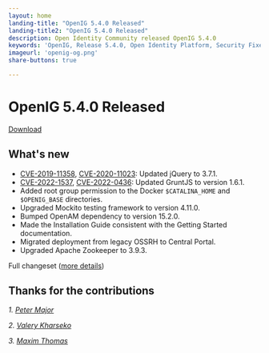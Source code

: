 ```yaml
---
layout: home
landing-title: "OpenIG 5.4.0 Released"
landing-title2: "OpenIG 5.4.0 Released"
description: Open Identity Community released OpenIG 5.4.0
keywords: 'OpenIG, Release 5.4.0, Open Identity Platform, Security Fixes, CVE, Docker, Mockito, Zookeeper, GruntJS'
imageurl: 'openig-og.png'
share-buttons: true

---
```

# OpenIG 5.4.0 Released
[Download](https://github.com/OpenIdentityPlatform/OpenIG/releases/tag/5.4.0)

## What's new
* [CVE-2019-11358](https://nvd.nist.gov/vuln/detail/CVE-2019-11358), [CVE-2020-11023](https://nvd.nist.gov/vuln/detail/CVE-2020-11023): Updated jQuery to 3.7.1.
* [CVE-2022-1537](https://nvd.nist.gov/vuln/detail/CVE-2022-1537), [CVE-2022-0436](https://nvd.nist.gov/vuln/detail/CVE-2022-0436): Updated GruntJS to version 1.6.1.
* Added root group permission to the Docker `$CATALINA_HOME` and `$OPENIG_BASE` directories.
* Upgraded Mockito testing framework to version 4.11.0.
* Bumped OpenAM dependency to version 15.2.0.
* Made the Installation Guide consistent with the Getting Started documentation.
* Migrated deployment from legacy OSSRH to Central Portal.
* Upgraded Apache Zookeeper to 3.9.3.

Full changeset ([more details](https://github.com/OpenIdentityPlatform/OpenIG/compare/5.3.2...5.4.0))

## Thanks for the contributions

<i id="aldaris"><i>1. <a href="https://github.com/aldaris" target="_blank">Peter Major</a></i>

<i id="vharseko"><i>2. <a href="https://github.com/vharseko" target="_blank">Valery Kharseko</a></i>

<i id="maximthomas"><i>3. <a href="https://github.com/maximthomas" target="_blank">Maxim Thomas</a></i>
